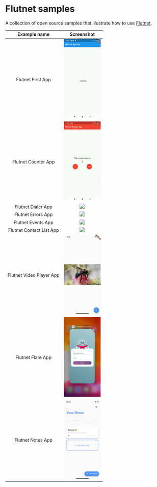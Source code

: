 # Flutnet samples
A collection of open source samples that illustrate how to use [Flutnet](https://www.flutnet.com).

| Example name | Screenshot |
| :---------------: | :---------------: | 
| Flutnet First App | <a href="MyFirstApp/"> <img src="MyFirstApp/github_assets/app.gif" height="250" style="background-color:white;"> </a> | 
| Flutnet Counter App | <a href="FlutnetCounter/"> <img src="FlutnetCounter/github_assets/app.gif" height="250"></a> |
| Flutnet Dialer App  | <a href="FlutnetDialer/"> <img src="FlutnetDialer/github_assets/app.gif" height="250"> </a> | 
| Flutnet Errors App  | <a href="FlutnetErrors/"> <img src="FlutnetErrors/github_assets/app.gif" height="250"> </a> |  
| Flutnet Events App  | <a href="FlutnetEvents/"> <img src="FlutnetEvents/github_assets/app.gif" height="250"> </a> |
| Flutnet Contact List App  | <a href="FlutnetContactList/"> <img src="FlutnetContactList/github_assets/app.gif" height="250"> </a> |
| Flutnet Video Player App  | <a href="FlutnetVideoPlayer/"> <img src="FlutnetVideoPlayer/github_assets/app.jpg" height="250"> </a> |
| Flutnet Flare App  | <a href="FlutneFlare/"> <img src="FlutnetFlare/github_assets/app.jpg" height="250"> </a> |
| Flutnet Notes App  | <a href="FlutnetNotes/"> <img src="FlutnetNotes/github_assets/app.png" height="250"> </a> |





